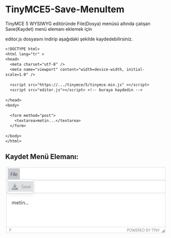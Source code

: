 # TinyMCE5-Save-MenuItem
TinyMCE 5 WYSIWYG editöründe File(Dosya) menüsü altında çalışan Save(Kaydet) menü elemanı eklemek için

editor.js dosyasını indirip aşağıdaki şekilde kaydedebilirsiniz.

```
<!DOCTYPE html>
<html lang="tr" >
<head>
  <meta charset="utf-8" />
  <meta name="viewport" content="width=device-width, initial-scale=1.0" />

  <script src="https://.../tinymce/5/tinymce.min.js" ></script>
  <script src="editor.js"></script> <!-- buraya kaydedin -->

</head>
<body>

  <form method="post">
    <textarea>metin...</textarea>
  </form>

</body>
</html>
```
## Kaydet Menü Elemanı:
![](Images/tinymce.png)
